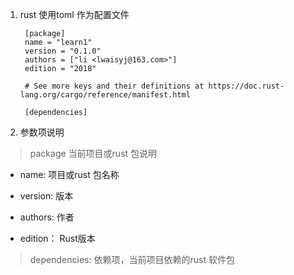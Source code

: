 1. rust 使用toml 作为配置文件

        [package]
        name = "learn1"
        version = "0.1.0"
        authors = ["li <lwaisyj@163.com>"]
        edition = "2018"

        # See more keys and their definitions at https://doc.rust-lang.org/cargo/reference/manifest.html

        [dependencies]

2. 参数项说明

> package 当前项目或rust 包说明

+ name: 项目或rust 包名称

+ version: 版本

+ authors: 作者

+ edition： Rust版本

> dependencies: 依赖项，当前项目依赖的rust 软件包
